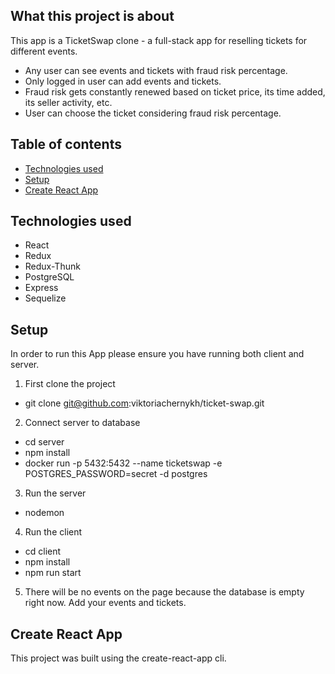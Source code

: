 ## What this project is about

This app is a TicketSwap clone - a full-stack app for reselling tickets for different events.
- Any user can see events and tickets with fraud risk percentage.
- Only logged in user can add events and tickets. 
- Fraud risk gets constantly renewed based on ticket price, its time added, its seller activity, etc.
- User can choose the ticket considering fraud risk percentage.

## Table of contents

- [Technologies used](#Technologies-used)
- [Setup](#Setup)
- [Create React App](#Create-React-App)

## Technologies used

- React
- Redux
- Redux-Thunk
- PostgreSQL
- Express
- Sequelize

## Setup

In order to run this App please ensure you have running both client and server.

1. First clone the project
- git clone git@github.com:viktoriachernykh/ticket-swap.git

2. Connect server to database
- cd server
- npm install
- docker run -p 5432:5432 --name ticketswap -e POSTGRES_PASSWORD=secret -d postgres

3. Run the server
- nodemon

4. Run the client
- cd client
- npm install
- npm run start

5. There will be no events on the page because the database is empty right now. Add your events and tickets.

## Create React App

This project was built using the create-react-app cli. 


